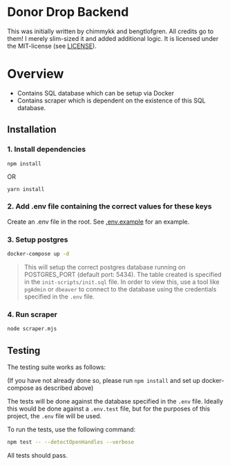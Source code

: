 # Donor Drop Backend

This was initially written by chimmykk and bengtlofgren. All credits go to them! I merely slim-sized it and added additional logic. It is licensed under the MIT-license (see [LICENSE](./LICENSE)).

# Overview

- Contains SQL database which can be setup via Docker
- Contains scraper which is dependent on the existence of this SQL database.

## Installation

### 1. Install dependencies
```
npm install
```

OR

```
yarn install
```

### 2. Add .env file containing the correct values for these keys
Create an .env file in the root. See [.env.example](.env.example) for an example.

### 3. Setup postgres

```bash
docker-compose up -d
```

> This will setup the correct postgres database running on POSTGRES_PORT (default port: 5434). The table created is specified in the `init-scripts/init.sql` file.
In order to view this, use a tool like `pgAdmin` or `dbeaver` to connect to the database using the credentials specified in the `.env` file.

### 4. Run scraper

```bash
node scraper.mjs
```

## Testing
 
The testing suite works as follows:

(If you have not already done so, please run `npm install` and set up docker-compose as described above)

The tests will be done against the database specified in the `.env` file. Ideally this would be done against a `.env.test` file, but for the purposes of this project, the `.env` file will be used.

To run the tests, use the following command:

```bash
npm test -- --detectOpenHandles --verbose
```

All tests should pass.
